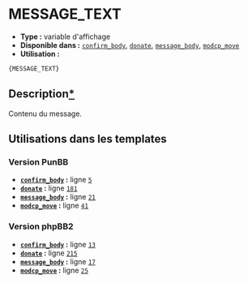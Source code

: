 # MESSAGE_TEXT
* __Type :__ variable d'affichage
* __Disponible dans :__ [`confirm_body`](../tpl/var/confirm_body.md#readme), [`donate`](../tpl/var/donate.md#readme), [`message_body`](../tpl/var/message_body.md#readme), [`modcp_move`](../tpl/var/modcp_move.md#readme)
* __Utilisation :__

```html
{MESSAGE_TEXT}
```

## Description[*](https://fa-tvars.appspot.com/var/MESSAGE_TEXT)
Contenu du message.

## Utilisations dans les templates

### Version PunBB
* __[`confirm_body`](../tpl/var/confirm_body.md#readme) :__ ligne [`5`](../tpl/src/punbb/confirm_body.tpl#L5)
* __[`donate`](../tpl/var/donate.md#readme) :__ ligne [`181`](../tpl/src/punbb/donate.tpl#L181)
* __[`message_body`](../tpl/var/message_body.md#readme) :__ ligne [`21`](../tpl/src/punbb/message_body.tpl#L21)
* __[`modcp_move`](../tpl/var/modcp_move.md#readme) :__ ligne [`41`](../tpl/src/punbb/modcp_move.tpl#L41)

### Version phpBB2
* __[`confirm_body`](../tpl/var/confirm_body.md#readme) :__ ligne [`13`](../tpl/src/subsilver/confirm_body.tpl#L13)
* __[`donate`](../tpl/var/donate.md#readme) :__ ligne [`215`](../tpl/src/subsilver/donate.tpl#L215)
* __[`message_body`](../tpl/var/message_body.md#readme) :__ ligne [`17`](../tpl/src/subsilver/message_body.tpl#L17)
* __[`modcp_move`](../tpl/var/modcp_move.md#readme) :__ ligne [`25`](../tpl/src/subsilver/modcp_move.tpl#L25)